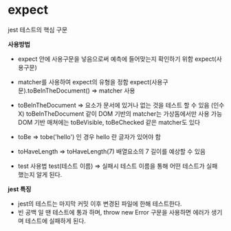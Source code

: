 # expect

jest 테스트의 핵심 구문

**사용방법**

-   expect 안에 사용구문을 넣음으로써 예측에 들어맞는지 확인하기 위함
    expect(사용구문)

-   matcher를 사용하여 expect의 유형을 정함
    expect(사용구문).toBeInTheDocument() => matcher 사용

-   toBeInTheDocument => 요소가 문서에 있거나 없는 것을 테스트 할 수 있음 (인수 X)
    toBeInTheDocument 같이 DOM 기반의 matcher는 가상돔에서만 사용 가능
    DOM 기반 매쳐에는 toBeVisible, toBeChecked 같은 matcher도 있다

-   toBe => tobe('hello') 인 경우 hello 란 글자가 있어야 함
-   toHaveLength => toHaveLength(7) 배열요소의 7 길이를 예상할 수 있음

-   test 사용법
    test(테스트 이름) => 실패시 테스트 이름을 통해 어떤 테스트가 실패 했는지 알게 된다.

**jest 특징**

-   jest의 테스트는 마지막 커밋 이후 변경된 파일에 한해 테스트한다.
-   빈 공백 일 땐 테스트에 통과 하며, throw new Error 구문을 사용하면 에러가 생기며 테스트에 실패하게 된다.

